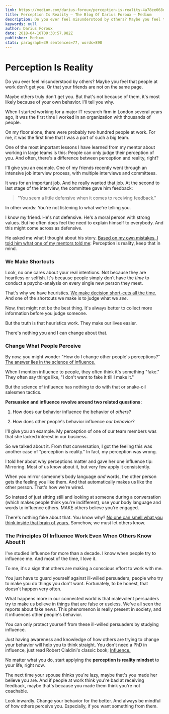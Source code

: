 ```yaml
---
link: https://medium.com/darius-foroux/perception-is-reality-4a78ee668d63
title: Perception Is Reality – The Blog Of Darius Foroux – Medium
description: Do you ever feel misunderstood by others? Maybe you feel that people at work don’t get you. Or that your friends are not on the same page.
keywords: null
author: Darius Foroux
date: 2018-04-10T09:30:57.982Z
publisher: Medium
stats: paragraph=39 sentences=77, words=890
---
```

# Perception Is Reality

Do you ever feel misunderstood by others? Maybe you feel that people at work don't get you. Or that your friends are not on the same page.

Maybe others truly don't get you. But that's not because of them, it's most likely because of your own behavior. I'll tell you why.

When I started working for a major IT research firm in London several years ago, it was the first time I worked in an organization with thousands of people.

On my floor alone, there were probably two hundred people at work. For me, it was the first time that I was a part of such a big team.

One of the most important lessons I have learned from my mentor about working in large teams is this: People can only judge their perception of you. And often, there's a difference between perception and reality, right?

I'll give you an example. One of my friends recently went through an intensive job interview process, with multiple interviews and committees.

It was for an important job. And he really wanted that job. At the second to last stage of the interview, the committee gave him feedback:

> "You seem a little defensive when it comes to receiving feedback."

In other words: You're not listening to what we're telling you.

I know my friend. He's not defensive. He's a moral person with strong values. But he often does feel the need to explain himself to everybody. And this might come across as defensive.

He asked me what I thought about his story. [Based on my own mistakes, I told him what one of my mentors told me](http://dariusforoux.com/lessons-mentors/): Perception is reality, keep that in mind.

### We Make Shortcuts

Look, no one cares about your real intentions. Not because they are heartless or selfish. It's because people simply don't have the _time_ to conduct a psycho-analysis on every single new person they meet.

That's why we have heuristics. [We make decision short-cuts all the time.](https://www.amazon.com/dp/B077NJWFR3/) And one of the shortcuts we make is to judge what we _see_.

Now, that might not be the best thing. It's always better to collect more information before you judge someone.

But the truth is that heuristics work. They make our lives easier.

There's nothing you and I can change about that.

### Change What People Perceive

By now, you might wonder "How do I change other people's perceptions?" [The answer lies in the science of influence.](https://www.amazon.com/gp/product/006124189X/ref=as_li_qf_asin_il_tl?ie=UTF8&tag=dariusforoux-20&creative=9325&linkCode=as2&creativeASIN=006124189X&linkId=fd5b651c0bd0cffeb740e19fcbd6f76c)

When I mention influence to people, they often think it's something "fake." They often say things like, "I don't want to fake it till I make it."

But the science of influence has nothing to do with that or snake-oil salesmen tactics.

**Persuasion and influence revolve around two related questions:**

1. How does our behavior influence the behavior of _others_?

2. How does other people's behavior influence _our behavior_?

I'll give you an example. My perception of one of our team members was that she lacked interest in our business.

So we talked about it. From that conversation, I got the feeling this was another case of "perception is reality." In fact, my perception was wrong.

I told her about why perceptions matter and gave her one influence tip: Mirroring. Most of us know about it, but very few apply it consistently.

When you mirror someone's body language _and_ words, the other person gets the feeling you like them. And that automatically makes us like the other person. That's how we're wired.

So instead of just sitting still and looking at someone during a conversation (which makes people think you're indifferent), use your body language and words to influence others. MAKE others believe you're engaged.

There's nothing fake about that. You know why? [No one can smell what you think inside that brain of yours.](http://aax-us-east.amazon-adsystem.com/x/c/Qv-JMfAZrQpdTNTClsj3XqAAAAFiYVLtHgEAAAFKAaAd2UM/https://assoc-redirect.amazon.com/g/r/https://www.amazon.com/dp/B077NJWFR3/ref=as_at?creativeASIN=B077NJWFR3&linkCode=w61&imprToken=AtaS6zxyhiVx0lCZQMzHQA&slotNum=0) Somehow, we must let others know.

### The Principles Of Influence Work Even When Others Know About It

I've studied influence for more than a decade. I know when people try to influence me. And most of the time, I love it.

To me, it's a sign that others are making a conscious effort to work with me.

You just have to guard yourself against ill-willed persuaders; people who try to make you do things you don't want. Fortunately, to be honest, that doesn't happen very often.

What happens more in our connected world is that malevolent persuaders try to make us believe in things that are false or useless. We've all seen the reports about fake news. This phenomenon is really present in society, and it influences other people's behavior.

You can only protect yourself from these ill-willed persuaders by studying influence.

Just having awareness and knowledge of how others are trying to change your behavior will help you to think straight. You don't need a PhD in influence, just read Robert Cialdini's classic book; [Influence.](https://www.amazon.com/gp/product/006124189X/ref=as_li_qf_asin_il_tl?ie=UTF8&tag=dariusforoux-20&creative=9325&linkCode=as2&creativeASIN=006124189X&linkId=fd5b651c0bd0cffeb740e19fcbd6f76c)

No matter what you do, start applying the **perception is reality mindset** to your life, right now.

The next time your spouse thinks you're lazy, maybe that's you made her believe you are. And if people at work think you're bad at receiving feedback, maybe that's because you made them think you're not coachable.

Look inwardly. Change your behavior for the better. And always be mindful of how others perceive you. Especially, if you want something from them.
